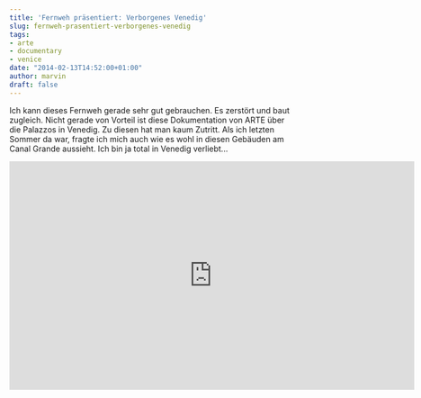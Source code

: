 ```yaml
---
title: 'Fernweh präsentiert: Verborgenes Venedig'
slug: fernweh-prasentiert-verborgenes-venedig
tags:
- arte
- documentary
- venice
date: "2014-02-13T14:52:00+01:00"
author: marvin
draft: false
---
```

Ich kann dieses Fernweh gerade sehr gut gebrauchen. Es zerstört und baut
zugleich. Nicht gerade von Vorteil ist diese Dokumentation von ARTE über
die Palazzos in Venedig. Zu diesen hat man kaum Zutritt. Als ich letzten
Sommer da war, fragte ich mich auch wie es wohl in diesen Gebäuden am
Canal Grande aussieht. Ich bin ja total in Venedig verliebt...

<iframe style="transition-duration:0;transition-property:no;margin:0 auto;position:relative;display:block;background-color:#000000;" frameborder="0" scrolling="no" width="720" height="406" src="https://www.arte.tv/arte_vp/index.php?json_url=http%3A%2F%2Farte.tv%2Fpapi%2Ftvguide%2Fvideos%2Fstream%2Fplayer%2FD%2F046510-001_PLUS7-D%2FALL%2FALL.json⟨=de_DE&amp;config=arte_tvguide&amp;embed=1&amp;rendering_place="></iframe>